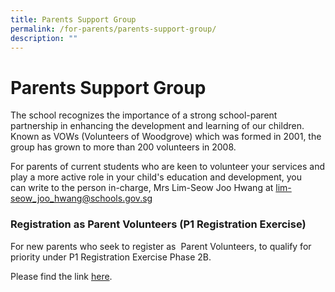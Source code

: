 ```yaml
---
title: Parents Support Group
permalink: /for-parents/parents-support-group/
description: ""
---
```

# **Parents Support Group**

The school recognizes the importance of a strong school-parent partnership in enhancing the development and learning of our children. Known as VOWs (Volunteers of Woodgrove) which was formed in 2001, the group has grown to more than 200 volunteers in 2008.

For parents of current students who are keen to volunteer your services and play a more active role in your child's education and development, you can write to the person in-charge, Mrs Lim-Seow Joo Hwang at [lim-seow\_joo\_hwang@schools.gov.sg](mailto:lim-seow_joo_hwang@schools.gov.sg)

### Registration as Parent Volunteers (P1 Registration Exercise)

For new parents who seek to register as  Parent Volunteers, to qualify for priority under P1 Registration Exercise Phase 2B.  
 



Please find the link [here](https://go.gov.sg/wgps-pv).